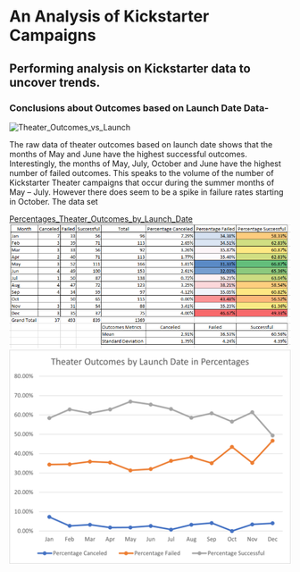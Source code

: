 # An Analysis of Kickstarter Campaigns 
## Performing analysis on Kickstarter data to uncover trends.
### Conclusions about Outcomes based on Launch Date Data-
![Theater_Outcomes_vs_Launch](https://user-images.githubusercontent.com/85074720/123522205-8b3ba800-d681-11eb-8413-c99b9cbf0135.png)

The raw data of theater outcomes based on launch date shows that the months of May and June have the highest successful outcomes.  Interestingly, the months of May, July, October and June have the highest number of failed outcomes.  This speaks to the volume of the number of Kickstarter Theater campaigns that occur during the summer months of May – July.  However there does seem to be a spike in failure rates starting in October.  The data set 

[Percentages_Theater_Outcomes_by_Launch_Date](https://github.com/jpmendeziii/kickstarter-analysis/blob/main/Percentages_Theater_Outcomes_by_Launch_Date.xlsx)
![Table_of_Percentages_Theater_Outcomes_Mean_SD](Table_of_Percentages_Theater_Outcomes_Mean_SD.png)
![Percentages_Outcomes_Based_on_Launch_Date](Percentages_Outcomes_Based_on_Launch_Date.png)

